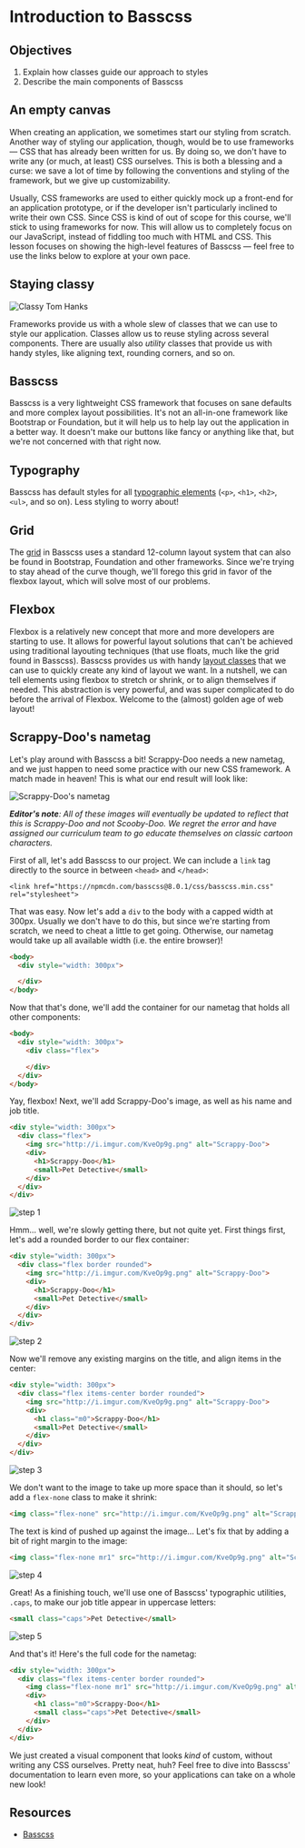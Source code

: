 # Introduction to Basscss

## Objectives

1. Explain how classes guide our approach to styles
2. Describe the main components of Basscss

## An empty canvas
When creating an application, we sometimes start our styling from scratch. Another way of styling our application, though, would be to use frameworks — CSS that has already been written for us. By doing so, we don't have to write any (or much, at least) CSS ourselves. This is both a blessing and a curse: we save a lot of time by following the conventions and styling of the framework, but we give up customizability.

Usually, CSS frameworks are used to either quickly mock up a front-end for an application prototype, or if the developer isn't particularly inclined to write their own CSS. Since CSS is kind of out of scope for this course, we'll stick to using frameworks for now. This will allow us to completely focus on our JavaScript, instead of fiddling too much with HTML and CSS. This lesson focuses on showing the high-level features of Basscss — feel free to use the links below to explore at your own pace.


## Staying classy
![Classy Tom Hanks](https://media.giphy.com/media/HDNcjt5ELkJSE/giphy.gif)

Frameworks provide us with a whole slew of classes that we can use to style our application. Classes allow us to reuse styling across several components. There are usually also _utility_ classes that provide us with handy styles, like aligning text, rounding corners, and so on.

## Basscss
Basscss is a very lightweight CSS framework that focuses on sane defaults and more complex layout possibilities. It's not an all-in-one framework like Bootstrap or Foundation, but it will help us to help lay out the application in a better way. It doesn't make our buttons like fancy or anything like that, but we're not concerned with that right now.


## Typography
Basscss has default styles for all [typographic elements](http://www.basscss.com/#basscss-typography) (`<p>`, `<h1>`, `<h2>`, `<ul>`, and so on). Less styling to worry about!


## Grid
The [grid](http://www.basscss.com/#basscss-grid) in Basscss uses a standard 12-column layout system that can also be found in Bootstrap, Foundation and other frameworks. Since we're trying to stay ahead of the curve though, we'll forego this grid in favor of the flexbox layout, which will solve most of our problems.

## Flexbox
Flexbox is a relatively new concept that more and more developers are starting to use. It allows for powerful layout solutions that can't be achieved using traditional layouting techniques (that use floats, much like the grid found in Basscss). Basscss provides us with handy [layout classes](http://www.basscss.com/#basscss-flexbox) that we can use to quickly create any kind of layout we want. In a nutshell, we can tell elements using flexbox to stretch or shrink, or to align themselves if needed. This abstraction is very powerful, and was super complicated to do before the arrival of Flexbox. Welcome to the (almost) golden age of web layout!

## Scrappy-Doo's nametag
Let's play around with Basscss a bit! Scrappy-Doo needs a new nametag, and we just happen to need some practice with our new CSS framework. A match made in heaven! This is what our end result will look like:

![Scrappy-Doo's nametag](http://i.imgur.com/w4QpqBZ.png)

_**Editor's note**: All of these images will eventually be updated to reflect that this is Scrappy-Doo and not Scooby-Doo. We regret the error and have assigned our curriculum team to go educate themselves on classic cartoon characters._

First of all, let's add Basscss to our project. We can include a `link` tag directly to the source in between `<head>` and `</head>`:

```
<link href="https://npmcdn.com/basscss@8.0.1/css/basscss.min.css" rel="stylesheet">
```

That was easy. Now let's add a `div` to the body with a capped width at 300px. Usually we don't have to do this, but since we're starting from scratch, we need to cheat a little to get going. Otherwise, our nametag would take up all available width (i.e. the entire browser)!

```html
<body>
  <div style="width: 300px">

  </div>
</body>
```

Now that that's done, we'll add the container for our nametag that holds all other components:

```html
<body>
  <div style="width: 300px">
    <div class="flex">

    </div>
  </div>
</body>
```

Yay, flexbox! Next, we'll add Scrappy-Doo's image, as well as his name and job title.

```html
<div style="width: 300px">
  <div class="flex">
    <img src="http://i.imgur.com/KveOp9g.png" alt="Scrappy-Doo">
    <div>
      <h1>Scrappy-Doo</h1>
      <small>Pet Detective</small>
    </div>
  </div>
</div>
```

![step 1](https://curriculum-content.s3.amazonaws.com/skills-based-js/basscss_step_1.png)

Hmm... well, we're slowly getting there, but not quite yet. First things first, let's add a rounded border to our flex container:

```html
<div style="width: 300px">
  <div class="flex border rounded">
    <img src="http://i.imgur.com/KveOp9g.png" alt="Scrappy-Doo">
    <div>
      <h1>Scrappy-Doo</h1>
      <small>Pet Detective</small>
    </div>
  </div>
</div>
```

![step 2](https://curriculum-content.s3.amazonaws.com/skills-based-js/basscss_step_2_border_rounded.png)

Now we'll remove any existing margins on the title, and align items in the center:

```html
<div style="width: 300px">
  <div class="flex items-center border rounded">
    <img src="http://i.imgur.com/KveOp9g.png" alt="Scrappy-Doo">
    <div>
      <h1 class="m0">Scrappy-Doo</h1>
      <small>Pet Detective</small>
    </div>
  </div>
</div>
```

![step 3](https://curriculum-content.s3.amazonaws.com/skills-based-js/basscss_step_3_items-centered_m0.png)

We don't want to the image to take up more space than it should, so let's add a `flex-none` class to make it shrink:

```html
<img class="flex-none" src="http://i.imgur.com/KveOp9g.png" alt="Scrappy-Doo">
```

The text is kind of pushed up against the image... Let's fix that by adding a bit of right margin to the image:

```html
<img class="flex-none mr1" src="http://i.imgur.com/KveOp9g.png" alt="Scrappy-Doo">
```

![step 4](https://curriculum-content.s3.amazonaws.com/skills-based-js/basscss_step_4_flex-none_mr1.png)

Great! As a finishing touch, we'll use one of Basscss' typographic utilities, `.caps`, to make our job title appear in uppercase letters:

```html
<small class="caps">Pet Detective</small>
```

![step 5](https://curriculum-content.s3.amazonaws.com/skills-based-js/basscss_step_5_caps.png)

And that's it! Here's the full code for the nametag:

```html
<div style="width: 300px">
  <div class="flex items-center border rounded">
    <img class="flex-none mr1" src="http://i.imgur.com/KveOp9g.png" alt="Scrappy-Doo">
    <div>
      <h1 class="m0">Scrappy-Doo</h1>
      <small class="caps">Pet Detective</small>
    </div>
  </div>
</div>
```

We just created a visual component that looks _kind_ of custom, without writing any CSS ourselves. Pretty neat, huh? Feel free to dive into Basscss' documentation to learn even more, so your applications can take on a whole new look!

## Resources
- [Basscss](http://www.basscss.com)
